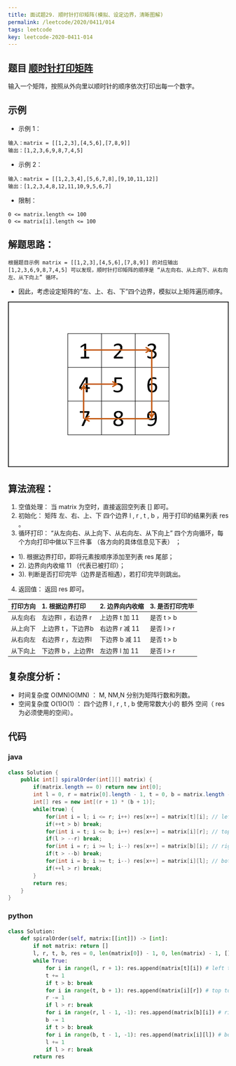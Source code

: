 ```yaml
---
title: 面试题29. 顺时针打印矩阵(模拟、设定边界，清晰图解)
permalink: /leetcode/2020/0411/014
tags: leetcode
key: leetcode-2020-0411-014
---
```

## 题目 [顺时针打印矩阵](https://leetcode-cn.com/problems/shun-shi-zhen-da-yin-ju-zhen-lcof/)
输入一个矩阵，按照从外向里以顺时针的顺序依次打印出每一个数字。

## 示例
- 示例 1：
```
输入：matrix = [[1,2,3],[4,5,6],[7,8,9]]
输出：[1,2,3,6,9,8,7,4,5]  
```  
- 示例 2：

```
输入：matrix = [[1,2,3,4],[5,6,7,8],[9,10,11,12]]
输出：[1,2,3,4,8,12,11,10,9,5,6,7]
```

- 限制：
```
0 <= matrix.length <= 100
0 <= matrix[i].length <= 100
```

## 解题思路：
```
根据题目示例 matrix = [[1,2,3],[4,5,6],[7,8,9]] 的对应输出 [1,2,3,6,9,8,7,4,5] 可以发现，顺时针打印矩阵的顺序是 “从左向右、从上向下、从右向左、从下向上” 循环。
```

- 因此，考虑设定矩阵的“左、上、右、下”四个边界，模拟以上矩阵遍历顺序。

![pic1](/assets/images/leetcode/0411/c6de3a1bc0f38820941dbcff0e17a49204eba91b967d4ccc0d5485e68a4fcc95-Picture1.png)

## 算法流程：
1. 空值处理： 当 matrix 为空时，直接返回空列表 [] 即可。
2. 初始化： 矩阵 左、右、上、下 四个边界 l , r , t , b ，用于打印的结果列表 res 。
3. 循环打印： “从左向右、从上向下、从右向左、从下向上” 四个方向循环，每个方向打印中做以下三件事 （各方向的具体信息见下表） ；
  - 1). 根据边界打印，即将元素按顺序添加至列表 res 尾部；
  - 2). 边界向内收缩 11 （代表已被打印）；
  - 3). 判断是否打印完毕（边界是否相遇），若打印完毕则跳出。

4. 返回值： 返回 res 即可。


| 打印方向	| 1. 根据边界打印	| 2. 边界向内收缩	| 3. 是否打印完毕|
| :----- | :-----| :---- | :---- |
|从左向右	|左边界l ，右边界 r	|上边界 t 加 11	|是否 t > b|
|从上向下	|上边界 t ，下边界b	|右边界 r 减 11	|是否 l > r|
|从右向左	|右边界 r ，左边界l	|下边界 b 减 11	|是否 t > b|
|从下向上	|下边界 b ，上边界t	|左边界 l 加 11	|是否 l > r|

## 复杂度分析：
- 时间复杂度 O(MN)O(MN) ： M, NM,N 分别为矩阵行数和列数。
- 空间复杂度 O(1)O(1) ： 四个边界 l , r , t , b 使用常数大小的 额外 空间（ res 为必须使用的空间）。

## 代码
### java
```java
class Solution {
    public int[] spiralOrder(int[][] matrix) {
        if(matrix.length == 0) return new int[0];
        int l = 0, r = matrix[0].length - 1, t = 0, b = matrix.length - 1, x = 0;
        int[] res = new int[(r + 1) * (b + 1)];
        while(true) {
            for(int i = l; i <= r; i++) res[x++] = matrix[t][i]; // left to right.
            if(++t > b) break;
            for(int i = t; i <= b; i++) res[x++] = matrix[i][r]; // top to bottom.
            if(l > --r) break;
            for(int i = r; i >= l; i--) res[x++] = matrix[b][i]; // right to left.
            if(t > --b) break;
            for(int i = b; i >= t; i--) res[x++] = matrix[i][l]; // bottom to top.
            if(++l > r) break;
        }
        return res;
    }
}
```

### python
```python
class Solution:
    def spiralOrder(self, matrix:[[int]]) -> [int]:
        if not matrix: return []
        l, r, t, b, res = 0, len(matrix[0]) - 1, 0, len(matrix) - 1, []
        while True:
            for i in range(l, r + 1): res.append(matrix[t][i]) # left to right
            t += 1
            if t > b: break
            for i in range(t, b + 1): res.append(matrix[i][r]) # top to bottom
            r -= 1
            if l > r: break
            for i in range(r, l - 1, -1): res.append(matrix[b][i]) # right to left
            b -= 1
            if t > b: break
            for i in range(b, t - 1, -1): res.append(matrix[i][l]) # bottom to top
            l += 1
            if l > r: break
        return res
```
